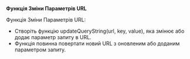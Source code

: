 **Функція Зміни Параметрів URL**

Функція Зміни Параметрів URL:

* Створіть функцію updateQueryString(url, key, value), яка змінює або додає параметр запиту в URL.
* Функція повинна повертати новий URL з оновленим або доданим параметром запиту.